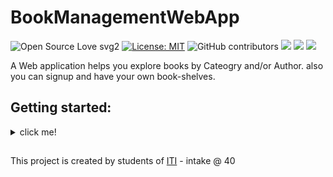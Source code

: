 # BookManagementWebApp

![Open Source Love svg2](https://badges.frapsoft.com/os/v2/open-source.svg?v=103)
[![License: MIT](https://img.shields.io/badge/License-MIT-yellow.svg)](https://github.com/atefhares/CrowdFunding-Web-App/blob/master/LICENSE)
![GitHub contributors](https://img.shields.io/github/contributors/SamarGooda/BookManagementWebApp)
![](https://img.shields.io/badge/nodeJs-6EA55F)
![](https://img.shields.io/badge/expressJs-blue)
![](https://img.shields.io/badge/mongodb-5CA94C)


A Web application helps you explore books by Cateogry and/or Author. also you can signup and have your own book-shelves.

## Getting started:
<details>
  <summary>click me!</summary>
  
  ### To run the server
  - install `nodejs v13+` and `npm` on your system
  - go to `/server` and run the follwing:
    ```
    npm init
    npm i
    ```
    ### To run the client
    - install [jekyll](https://jekyllrb.com/) gem 
    - go to `/client` and run the follwing:
     ```
     jekyll serve
     ```
</details>


## 
This project is created by students of [ITI](http://iti.gov.eg/) - intake @ 40
